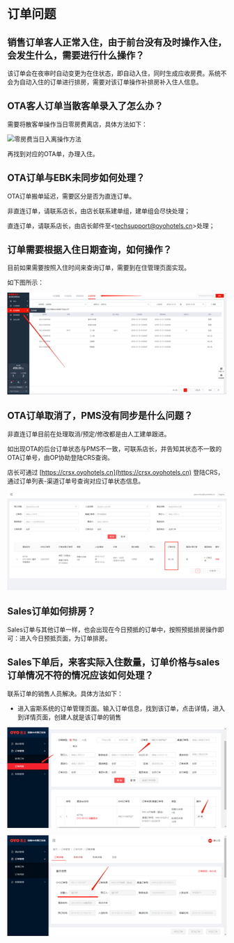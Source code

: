 # 订单问题

## 销售订单客人正常入住，由于前台没有及时操作入住，会发生什么，需要进行什么操作？

该订单会在夜审时自动变更为在住状态，即自动入住，同时生成应收房费。系统不会为自动入住的订单进行排房，需要对该订单操作补排房补入住人信息。

## OTA客人订单当散客单录入了怎么办？

需要将散客单操作当日零房费离店，具体方法如下：

![&#x96F6;&#x623F;&#x8D39;&#x5F53;&#x65E5;&#x5165;&#x79BB;&#x64CD;&#x4F5C;&#x65B9;&#x6CD5;](../.gitbook/assets/20181208_152539.gif)

  
再找到对应的OTA单，办理入住。

## OTA订单与EBK未同步如何处理？

OTA订单搬单延迟，需要区分是否为直连订单。

非直连订单，请联系店长，由店长联系建单组，建单组会尽快处理；

直连订单，请联系店长，由店长邮件至&lt;techsupport@oyohotels.cn&gt;处理；

## 订单需要根据入住日期查询，如何操作？

目前如果需要按照入住时间来查询订单，需要到在住管理页面实现。

如下图所示：

![](../.gitbook/assets/image%20%28124%29.png)

## OTA订单取消了，PMS没有同步是什么问题？

非直连订单目前在处理取消/预定/修改都是由人工建单跟进。

如出现OTA的后台订单状态与PMS不一致，可联系店长，并告知其状态不一致的OTA订单号，由OP协助登陆CRS查询。

店长可通过 [https://crsx.oyohotels.cn](https://crsx.oyohotels.cn) 登陆CRS，通过订单列表-渠道订单号查询对应订单状态信息。

![&#x5B99;&#x65AF;&#x8BA2;&#x5355;&#x72B6;&#x6001;&#x67E5;&#x8BE2;&#x9875;&#x9762;](../.gitbook/assets/image%20%28356%29.png)

## Sales订单如何排房？

Sales订单与其他订单一样，也会出现在今日预抵的订单中，按照预抵排房操作即可：进入今日预抵页面，为订单排房。

## Sales下单后，来客实际入住数量，订单价格与sales订单情况不符的情况应该如何处理？ <a id="sales-xia-dan-hou-lai-ke-shi-ji-ru-zhu-shu-liang-ding-dan-jia-ge-yu-sales-ding-dan-qing-kuang-bu-fu-de-qing-kuang-ying-gai-ru-he-chu-li"></a>

联系订单的销售人员解决。具体方法如下：

* 进入宙斯系统的订单管理页面。输入订单信息，找到该订单，点击详情，进入到详情页面，创建人就是该订单的销售

![](../.gitbook/assets/image%20%28689%29.png)

![](../.gitbook/assets/image%20%28507%29.png)

